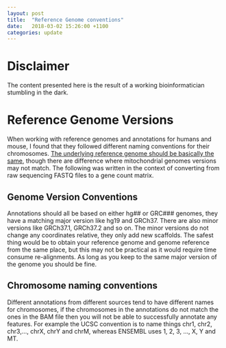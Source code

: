```yaml
---
layout: post
title:  "Reference Genome conventions"
date:   2018-03-02 15:26:00 +1100
categories: update
---
```


# Disclaimer

The content presented here is the result of a working bioinformatician stumbling in the dark. 

# Reference Genome Versions

When working with reference genomes and annotations for humans and mouse, I found that they followed different naming conventions for their chromosomes. [The underlying reference genome should be basically the same](http://seqanswers.com/forums/archive/index.php/t-9757.html), though there are difference where mitochondrial genomes versions may not match. The following was written in the context of converting from raw sequencing FASTQ files to a gene count matrix.

## Genome Version Conventions

Annotations should all be based on either hg## or GRC### genomes, they have a matching major version like hg19 and GRCh37. There are also minor versions like GRCh37.1, GRCh37.2 and so on. The minor versions do not change any coordinates relative, they only add new scaffolds. The safest thing would be to obtain your reference genome and genome reference from the same place, but this may not be practical as it would require time consume re-alignments. As long as you keep to the same major version of the genome you should be fine.

## Chromosome naming conventions

Different annotations from different sources tend to have different names for chromosomes, if the chromosomes in the annotations do not match the ones in the BAM file then you will not be able to successfully annotate any features. For example the UCSC convention is to name things chr1, chr2, chr3,..., chrX, chrY and chrM, whereas ENSEMBL uses 1, 2, 3, ..., X, Y and MT. 

